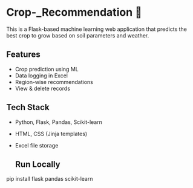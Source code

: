 # Crop-_Recommendation 🌾

This is a Flask-based machine learning web application that predicts the best crop to grow based on soil parameters and weather.

## Features
- Crop prediction using ML
- Data logging in Excel
- Region-wise recommendations
- View & delete records

## Tech Stack
- Python, Flask, Pandas, Scikit-learn
- HTML, CSS (Jinja templates)
- Excel file storage

  ## Run Locally

pip install flask pandas scikit-learn
